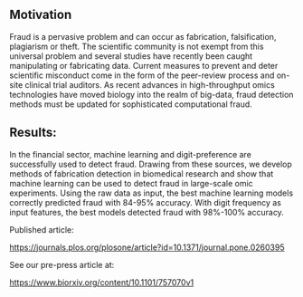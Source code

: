 ## Motivation
Fraud is a pervasive problem and can occur as fabrication, falsification, plagiarism or theft. The scientific community is not exempt from this universal problem and several studies have recently been caught manipulating or fabricating data. Current measures to prevent and deter scientific misconduct come in the form of the peer-review process and on-site clinical trial auditors. As recent advances in high-throughput omics technologies have moved biology into the realm of big-data, fraud detection methods must be updated for sophisticated computational fraud. 

## Results:
In the financial sector, machine learning and digit-preference are successfully used to detect fraud. Drawing from these sources, we develop methods of fabrication detection in biomedical research and show that machine learning can be used to detect fraud in large-scale omic experiments. Using the raw data as input, the best machine learning models correctly predicted fraud with 84-95% accuracy. With digit frequency as input features, the best models detected fraud with 98%-100% accuracy.

Published article:

https://journals.plos.org/plosone/article?id=10.1371/journal.pone.0260395

See our pre-press article at:

https://www.biorxiv.org/content/10.1101/757070v1
